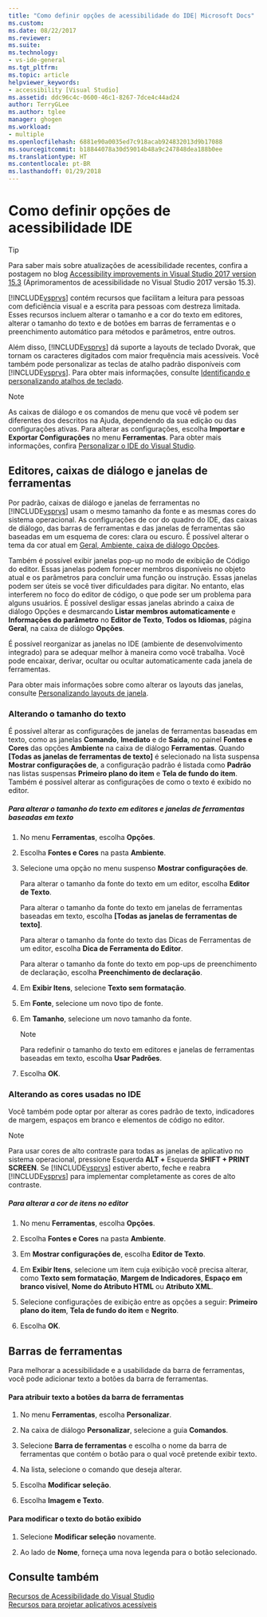 ```yaml
---
title: "Como definir opções de acessibilidade do IDE| Microsoft Docs"
ms.custom: 
ms.date: 08/22/2017
ms.reviewer: 
ms.suite: 
ms.technology:
- vs-ide-general
ms.tgt_pltfrm: 
ms.topic: article
helpviewer_keywords:
- accessibility [Visual Studio]
ms.assetid: ddc96c4c-0600-46c1-8267-7dce4c44ad24
author: TerryGLee
ms.author: tglee
manager: ghogen
ms.workload:
- multiple
ms.openlocfilehash: 6881e90a0035ed7c918acab924832013d9b17088
ms.sourcegitcommit: b18844078a30d59014b48a9c247848dea188b0ee
ms.translationtype: HT
ms.contentlocale: pt-BR
ms.lasthandoff: 01/29/2018
---
```

# <a name="how-to-set-ide-accessibility-options"></a>Como definir opções de acessibilidade IDE
> [!TIP]
> Para saber mais sobre atualizações de acessibilidade recentes, confira a postagem no blog [Accessibility improvements in Visual Studio 2017 version 15.3](https://blogs.msdn.microsoft.com/visualstudio/2017/08/14/accessibility-improvements-in-visual-studio-2017-version-15-3/) (Aprimoramentos de acessibilidade no Visual Studio 2017 versão 15.3).

[!INCLUDE[vsprvs](../../code-quality/includes/vsprvs_md.md)] contém recursos que facilitam a leitura para pessoas com deficiência visual e a escrita para pessoas com destreza limitada. Esses recursos incluem alterar o tamanho e a cor do texto em editores, alterar o tamanho do texto e de botões em barras de ferramentas e o preenchimento automático para métodos e parâmetros, entre outros.  

 Além disso, [!INCLUDE[vsprvs](../../code-quality/includes/vsprvs_md.md)] dá suporte a layouts de teclado Dvorak, que tornam os caracteres digitados com maior frequência mais acessíveis. Você também pode personalizar as teclas de atalho padrão disponíveis com [!INCLUDE[vsprvs](../../code-quality/includes/vsprvs_md.md)]. Para obter mais informações, consulte [Identificando e personalizando atalhos de teclado](../../ide/identifying-and-customizing-keyboard-shortcuts-in-visual-studio.md).  

> [!NOTE]
>  As caixas de diálogo e os comandos de menu que você vê podem ser diferentes dos descritos na Ajuda, dependendo da sua edição ou das configurações ativas. Para alterar as configurações, escolha **Importar e Exportar Configurações** no menu **Ferramentas**. Para obter mais informações, confira [Personalizar o IDE do Visual Studio](../../ide/personalizing-the-visual-studio-ide.md).  

## <a name="editors-dialogs-and-tool-windows"></a>Editores, caixas de diálogo e janelas de ferramentas  
 Por padrão, caixas de diálogo e janelas de ferramentas no [!INCLUDE[vsprvs](../../code-quality/includes/vsprvs_md.md)] usam o mesmo tamanho da fonte e as mesmas cores do sistema operacional. As configurações de cor do quadro do IDE, das caixas de diálogo, das barras de ferramentas e das janelas de ferramentas são baseadas em um esquema de cores: clara ou escuro. É possível alterar o tema da cor atual em [Geral, Ambiente, caixa de diálogo Opções](../../ide/reference/general-environment-options-dialog-box.md).  

 Também é possível exibir janelas pop-up no modo de exibição de Código do editor. Essas janelas podem fornecer membros disponíveis no objeto atual e os parâmetros para concluir uma função ou instrução. Essas janelas podem ser úteis se você tiver dificuldades para digitar. No entanto, elas interferem no foco do editor de código, o que pode ser um problema para alguns usuários. É possível desligar essas janelas abrindo a caixa de diálogo Opções e desmarcando **Listar membros automaticamente** e **Informações do parâmetro** no **Editor de Texto**, **Todos os Idiomas**, página **Geral**, na caixa de diálogo **Opções**.

 É possível reorganizar as janelas no IDE (ambiente de desenvolvimento integrado) para se adequar melhor à maneira como você trabalha. Você pode encaixar, derivar, ocultar ou ocultar automaticamente cada janela de ferramentas.  

 Para obter mais informações sobre como alterar os layouts das janelas, consulte [Personalizando layouts de janela](../../ide/customizing-window-layouts-in-visual-studio.md).  

### <a name="changing-the-size-of-text"></a>Alterando o tamanho do texto  
 É possível alterar as configurações de janelas de ferramentas baseadas em texto, como as janelas **Comando**, **Imediato** e de **Saída**, no painel **Fontes e Cores** das opções **Ambiente** na caixa de diálogo **Ferramentas**. Quando **[Todas as janelas de ferramentas de texto]** é selecionado na lista suspensa **Mostrar configurações de**, a configuração padrão é listada como **Padrão** nas listas suspensas **Primeiro plano do item** e **Tela de fundo do item**. Também é possível alterar as configurações de como o texto é exibido no editor.  

##### <a name="to-change-the-size-of-text-in-text-based-tool-windows-and-editors"></a>Para alterar o tamanho do texto em editores e janelas de ferramentas baseadas em texto  

1.  No menu **Ferramentas**, escolha **Opções**.  

2.  Escolha **Fontes e Cores** na pasta **Ambiente**.  

3.  Selecione uma opção no menu suspenso **Mostrar configurações de**.  

     Para alterar o tamanho da fonte do texto em um editor, escolha **Editor de Texto**.  

     Para alterar o tamanho da fonte do texto em janelas de ferramentas baseadas em texto, escolha **[Todas as janelas de ferramentas de texto]**.  

     Para alterar o tamanho da fonte do texto das Dicas de Ferramentas de um editor, escolha **Dica de Ferramenta do Editor**.  

     Para alterar o tamanho da fonte do texto em pop-ups de preenchimento de declaração, escolha **Preenchimento de declaração**.  

4.  Em **Exibir Itens**, selecione **Texto sem formatação**.  

5.  Em **Fonte**, selecione um novo tipo de fonte.  

6.  Em **Tamanho**, selecione um novo tamanho da fonte.  

    > [!NOTE]
    >  Para redefinir o tamanho do texto em editores e janelas de ferramentas baseadas em texto, escolha **Usar Padrões**.  

7.  Escolha **OK**.  

### <a name="changing-the-colors-used-in-the-ide"></a>Alterando as cores usadas no IDE  
 Você também pode optar por alterar as cores padrão de texto, indicadores de margem, espaços em branco e elementos de código no editor.  

> [!NOTE]
>  Para usar cores de alto contraste para todas as janelas de aplicativo no sistema operacional, pressione Esquerda **ALT +** Esquerda **SHIFT + PRINT SCREEN**. Se [!INCLUDE[vsprvs](../../code-quality/includes/vsprvs_md.md)] estiver aberto, feche e reabra [!INCLUDE[vsprvs](../../code-quality/includes/vsprvs_md.md)] para implementar completamente as cores de alto contraste.  

##### <a name="to-change-the-color-of-items-in-the-editor"></a>Para alterar a cor de itens no editor  

1.  No menu **Ferramentas**, escolha **Opções**.  

2.  Escolha **Fontes e Cores** na pasta **Ambiente**.  

3.  Em **Mostrar configurações de**, escolha **Editor de Texto**.  

4.  Em **Exibir Itens**, selecione um item cuja exibição você precisa alterar, como **Texto sem formatação**, **Margem de Indicadores**, **Espaço em branco visível**, **Nome do Atributo HTML** ou **Atributo XML**.  

5.  Selecione configurações de exibição entre as opções a seguir: **Primeiro plano do item**, **Tela de fundo do item** e **Negrito**.  

6.  Escolha **OK**.  

## <a name="toolbars"></a>Barras de ferramentas  
 Para melhorar a acessibilidade e a usabilidade da barra de ferramentas, você pode adicionar texto a botões da barra de ferramentas.  

#### <a name="to-assign-text-to-toolbar-buttons"></a>Para atribuir texto a botões da barra de ferramentas  

1.  No menu **Ferramentas**, escolha **Personalizar**.  

2.  Na caixa de diálogo **Personalizar**, selecione a guia **Comandos**.  

3.  Selecione **Barra de ferramentas** e escolha o nome da barra de ferramentas que contém o botão para o qual você pretende exibir texto.  

4.  Na lista, selecione o comando que deseja alterar.  

5.  Escolha **Modificar seleção**.  

6.  Escolha **Imagem e Texto**.  

#### <a name="to-modify-the-buttons-displayed-text"></a>Para modificar o texto do botão exibido  

1.  Selecione **Modificar seleção** novamente.  

2.  Ao lado de **Nome**, forneça uma nova legenda para o botão selecionado.  

## <a name="see-also"></a>Consulte também  
 [Recursos de Acessibilidade do Visual Studio](../../ide/reference/accessibility-features-of-visual-studio.md)   
 [Recursos para projetar aplicativos acessíveis](../../ide/reference/resources-for-designing-accessible-applications.md)
